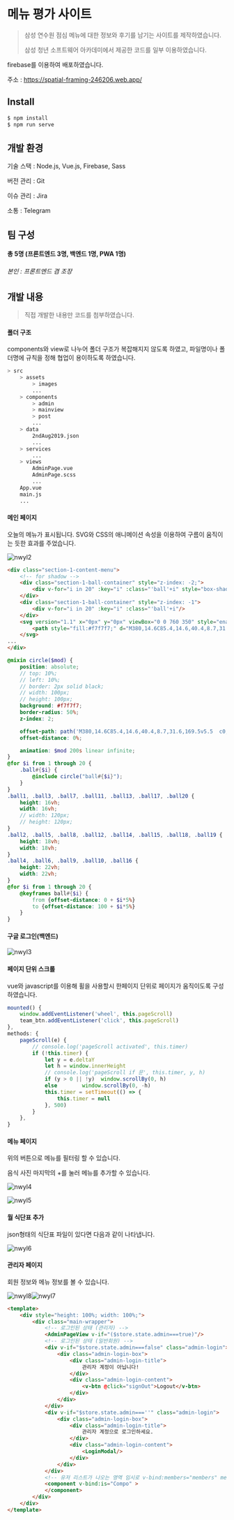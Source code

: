 # 메뉴 평가 사이트

> 삼성 연수원 점심 메뉴에 대한 정보와 후기를 남기는 사이트를 제작하였습니다.
>
> 삼성 청년 소프트웨어 아카데미에서 제공한 코드를 일부 이용하였습니다.

firebase를 이용하여 배포하였습니다.

주소 : https://spatial-framing-246206.web.app/ 



## Install

```bash
$ npm install
$ npm run serve
```





## 개발 환경

기술 스택 : Node.js, Vue.js, Firebase, Sass

버전 관리 : Git

이슈 관리 : Jira

소통 : Telegram





## 팀 구성

#### 총 5명 (프론트엔드 3명, 백엔드 1명, PWA 1명)

###### 본인 : 프론트엔드 겸 조장





## 개발 내용

> 직접 개발한 내용만 코드를 첨부하였습니다.

#### 폴더 구조

components와 view로 나누어 폴더 구조가 복잡해지지 않도록 하였고, 파일명이나 폴더명에 규칙을 정해 협업이 용이하도록 하였습니다.

```bash
> src
	> assets
		> images
		...
	> components
		> admin
		> mainview
		> post
		...
	> data
		2ndAug2019.json
		...
	> services
		...
	> views
		AdminPage.vue
		AdminPage.scss
		...
	App.vue
	main.js
	...
```



#### 메인 페이지

오늘의 메뉴가 표시됩니다. SVG와 CSS의 애니메이션 속성을 이용하여 구름이 움직이는 듯한 효과를 주었습니다.

![nwyl2](images\nwyl2.PNG)

```html
<div class="section-1-content-menu">
    <!-- for shadow -->
    <div class="section-1-ball-container" style="z-index: -2;">
        <div v-for="i in 20" :key="i" :class="'ball'+i" style="box-shadow: 0 0 0 5px black; z-index: -1;"/>
    </div>
    <div class="section-1-ball-container" style="z-index: -1">
        <div v-for="i in 20" :key="i" :class="'ball'+i"/>
    </div>
    <svg version="1.1" x="0px" y="0px" viewBox="0 0 760 350" style="enable-background:new 0 0 760 350;">
        <path style="fill:#f7f7f7;" d="M380,14.6C85.4,14.6,40.4,8.7,31.6,169.5v5.5  c0,0,0,5.5,0,5.5C40.4,341.3,85.4,335.4,380,335.4s339.6,5.9,348.4-154.9c0,0,0-5.5,0-5.5v-5.5C719.6,8.7,674.6,14.6,380,14.6z"/>
    </svg>
...
</div>
```

```scss
@mixin circle($mod) {
    position: absolute;
    // top: 10%;
    // left: 10%;
    // border: 2px solid black;
    // width: 100px;
    // height: 100px;
    background: #f7f7f7;
    border-radius: 50%;
    z-index: 2;

    offset-path: path('M380,14.6C85.4,14.6,40.4,8.7,31.6,169.5v5.5  c0,0,0,5.5,0,5.5C40.4,341.3,85.4,335.4,380,335.4s339.6,5.9,348.4-154.9c0,0,0-5.5,0-5.5v-5.5C719.6,8.7,674.6,14.6,380,14.6z');
    offset-distance: 0%;

    animation: $mod 200s linear infinite;
}
@for $i from 1 through 20 {
    .ball#{$i} {
        @include circle("ball#{$i}");
    }
}
.ball1, .ball3, .ball7, .ball11, .ball13, .ball17, .ball20 {
    height: 16vh;
    width: 16vh;
    // width: 120px;
    // height: 120px;
}
.ball2, .ball5, .ball8, .ball12, .ball14, .ball15, .ball18, .ball19 {
    height: 18vh;
    width: 18vh;
}
.ball4, .ball6, .ball9, .ball10, .ball16 {
    height: 22vh;
    width: 22vh;
}
@for $i from 1 through 20 {
    @keyframes ball#{$i} {
        from {offset-distance: 0 + $i*5%}
        to {offset-distance: 100 + $i*5%}
    }
}
```



#### 구글 로그인(백엔드)

![nwyl3](images\nwyl3.PNG)



#### 페이지 단위 스크롤

vue와 javascript를 이용해 휠을 사용할시 한페이지 단위로 페이지가 움직이도록 구성하였습니다.

```js
mounted() {
    window.addEventListener('wheel', this.pageScroll)
    team_btn.addEventListener('click', this.pageScroll)
},
methods: {
	pageScroll(e) {
        // console.log('pageScroll activated', this.timer)
        if (!this.timer) {
            let y = e.deltaY
            let h = window.innerHeight
            // console.log('pageScroll if 문', this.timer, y, h)
            if (y > 0 || !y)  window.scrollBy(0, h)
            else        window.scrollBy(0, -h)
            this.timer = setTimeout(() => {
                this.timer = null
            }, 500)
        }
    },
}
```



#### 메뉴 페이지

위의 버튼으로 메뉴를 필터링 할 수 있습니다.

음식 사진 마지막의 +를 눌러 메뉴를 추가할 수 있습니다.

![nwyl4](images\nwyl4.PNG)

![nwyl5](images\nwyl5.PNG)



#### 월 식단표 추가

json형태의 식단표 파일이 있다면 다음과 같이 나타냅니다.

![nwyl6](images\nwyl6.PNG)



#### 관리자 페이지

회원 정보와 메뉴 정보를 볼 수 있습니다.

![nwyl8](images\nwyl8.PNG)![nwyl7](images\nwyl7.PNG)

```html
<template>
    <div style="height: 100%; width: 100%;">
        <div class="main-wrapper">
            <!-- 로그인된 상태 (관리자) -->
            <AdminPageView v-if="($store.state.admin===true)"/>
            <!-- 로그인된 상태 (일반회원) -->
            <div v-if="$store.state.admin===false" class="admin-login">
                <div class="admin-login-box">
                    <div class="admin-login-title">
                        관리자 계정이 아닙니다!
                    </div>
                    <div class="admin-login-content">
                        <v-btn @click="signOut">Logout</v-btn>
                    </div>
                </div>
            </div>           
            <div v-if="$store.state.admin===''" class="admin-login">
                <div class="admin-login-box">
                    <div class="admin-login-title">
                        관리자 계정으로 로그인하세요.
                    </div>
                    <div class="admin-login-content">
                        <LoginModal/>
                    </div>
                </div>
            </div>
            <!-- 유저 리스트가 나오는 영역 임시로 v-bind:members="members" member="member" -->
            <component v-bind:is="Compo" >
            </component>
        </div>
    </div>
</template>
```

